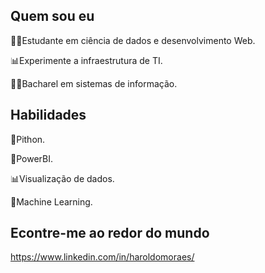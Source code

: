 ## Quem sou  eu 

👩‍💻Estudante em ciência de dados e desenvolvimento Web.

📊Experimente a infraestrutura de TI.

👩‍🎓Bacharel em sistemas de informação.


## Habilidades


🐍Pithon.

🧮PowerBI.

📊Visualização de dados.  

🧪Machine Learning.


## Econtre-me ao redor do mundo

https://www.linkedin.com/in/haroldomoraes/

